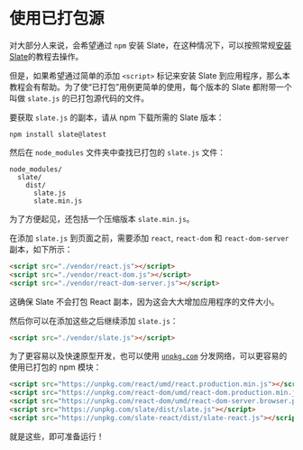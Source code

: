 # 使用已打包源

对大部分人来说，会希望通过 `npm` 安装 Slate，在这种情况下，可以按照常规[安装 Slate](01-installing-slate.md)的教程去操作。

但是，如果希望通过简单的添加 `<script>` 标记来安装 Slate 到应用程序，那么本教程会有帮助。为了使“已打包”用例更简单的使用，每个版本的 Slate 都附带一个叫做 `slate.js` 的已打包源代码的文件。

要获取 `slate.js` 的副本，请从 npm 下载所需的 Slate 版本：

```text
npm install slate@latest
```

然后在 `node_modules` 文件夹中查找已打包的 `slate.js` 文件：

```text
node_modules/
  slate/
    dist/
      slate.js
      slate.min.js
```

为了方便起见，还包括一个压缩版本 `slate.min.js`。

在添加 `slate.js` 到页面之前，需要添加 `react`, `react-dom` 和 `react-dom-server` 副本，如下所示：

```html
<script src="./vendor/react.js"></script>
<script src="./vendor/react-dom.js"></script>
<script src="./vendor/react-dom-server.js"></script>
```

这确保 Slate 不会打包 React 副本，因为这会大大增加应用程序的文件大小。

然后你可以在添加这些之后继续添加 `slate.js`：

```html
<script src="./vendor/slate.js"></script>
```

为了更容易以及快速原型开发，也可以使用 [`unpkg.com`](https://unpkg.com/#/) 分发网络，可以更容易的使用已打包的 npm 模块：

```html
<script src="https://unpkg.com/react/umd/react.production.min.js"></script>
<script src="https://unpkg.com/react-dom/umd/react-dom.production.min.js"></script>
<script src="https://unpkg.com/react-dom/umd/react-dom-server.browser.production.min.js"></script>
<script src="https://unpkg.com/slate/dist/slate.js"></script>
<script src="https://unpkg.com/slate-react/dist/slate-react.js"></script>
```

就是这些，即可准备运行！
